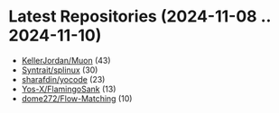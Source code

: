 # Latest Repositories (2024-11-08 .. 2024-11-10)

- [KellerJordan/Muon](https://github.com/KellerJordan/Muon) (43)
- [Syntrait/splinux](https://github.com/Syntrait/splinux) (30)
- [sharafdin/yocode](https://github.com/sharafdin/yocode) (23)
- [Yos-X/FlamingoSank](https://github.com/Yos-X/FlamingoSank) (13)
- [dome272/Flow-Matching](https://github.com/dome272/Flow-Matching) (10)
